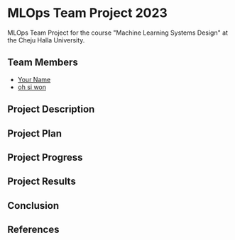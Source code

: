 # MLOps Team Project 2023

MLOps Team Project for the course "Machine Learning Systems Design" at the Cheju Halla University.

## Team Members

- [Your Name](github.com/username)
- [oh si won](https://github.com/siwon12)

## Project Description

## Project Plan

## Project Progress

## Project Results

## Conclusion

## References
